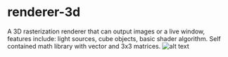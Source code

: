 # renderer-3d
A 3D rasterization renderer that can output images or a live window, features include: light sources, cube objects, basic shader algorithm. Self contained math library with vector and 3x3 matrices.
![alt text](https://i.imgur.com/KgjLiTm.png)
